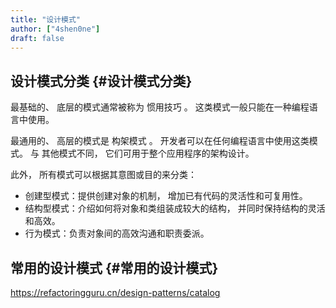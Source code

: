 ```yaml
---
title: "设计模式"
author: ["4shen0ne"]
draft: false
---
```


## 设计模式分类 {#设计模式分类}

最基础的、 底层的模式通常被称为 <span class="underline">惯用技巧</span> 。 这类模式一般只能在一种编程语言中使用。

最通用的、 高层的模式是 <span class="underline">构架模式</span> 。 开发者可以在任何编程语言中使用这类模式。 与
其他模式不同， 它们可用于整个应用程序的架构设计。

此外， 所有模式可以根据其意图或目的来分类：

-   创建型模式：提供创建对象的机制， 增加已有代码的灵活性和可复用性。
-   结构型模式：介绍如何将对象和类组装成较大的结构， 并同时保持结构的灵活和高效。
-   行为模式：负责对象间的高效沟通和职责委派。


## 常用的设计模式 {#常用的设计模式}

<https://refactoringguru.cn/design-patterns/catalog>
